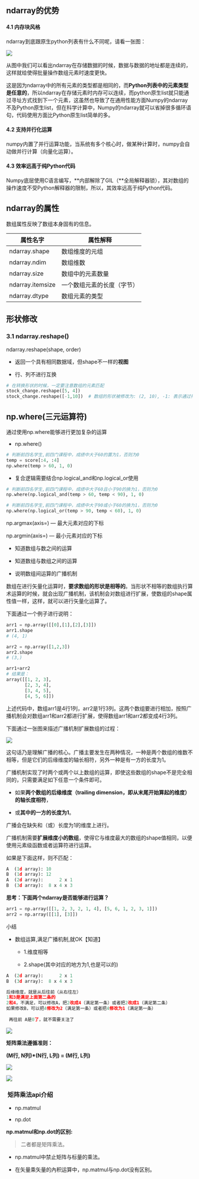 ## ndarray的优势

#### 4.1 内存块风格

ndarray到底跟原生python列表有什么不同呢，请看一张图：

![](https://gitee.com/hxc8/images1/raw/master/img/202407172145588.jpg)

从图中我们可以看出ndarray在存储数据的时候，数据与数据的地址都是连续的，这样就给使得批量操作数组元素时速度更快。

这是因为ndarray中的所有元素的类型都是相同的，而**Python列表中的元素类型是任意的**，所以ndarray在存储元素时内存可以连续，而python原生list就只能通过寻址方式找到下一个元素，这虽然也导致了在通用性能方面Numpy的ndarray不及Python原生list，但在科学计算中，Numpy的ndarray就可以省掉很多循环语句，代码使用方面比Python原生list简单的多。

#### 4.2 支持并行化运算

numpy内置了并行运算功能，当系统有多个核心时，做某种计算时，numpy会自动做并行计算（向量化运算）。

#### 4.3 效率远高于纯Python代码

Numpy底层使用C语言编写，**内部解除了GIL（**全局解释器锁），其对数组的操作速度不受Python解释器的限制，所以，其效率远高于纯Python代码。

## ndarray的属性

数组属性反映了数组本身固有的信息。

| 属性名字 | 属性解释 | 
| -- | -- |
| ndarray.shape | 数组维度的元组 | 
| ndarray.ndim | 数组维数 | 
| ndarray.size | 数组中的元素数量 | 
| ndarray.itemsize | 一个数组元素的长度（字节） | 
| ndarray.dtype | 数组元素的类型 | 


## 形状修改

### 3.1 ndarray.reshape()

ndarray.reshape(shape, order)

- 返回一个具有相同数据域，但shape不一样的**视图**

- 行、列不进行互换

```python
# 在转换形状的时候，一定要注意数组的元素匹配
stock_change.reshape([5, 4])
stock_change.reshape([-1,10])  # 数组的形状被修改为: (2, 10), -1: 表示通过待计算
```

## np.where(三元运算符)

通过使用np.where能够进行更加复杂的运算

- np.where()

```python
# 判断前四名学生,前四门课程中，成绩中大于60的置为1，否则为0
temp = score[:4, :4]
np.where(temp > 60, 1, 0)
```

- 复合逻辑需要结合np.logical_and和np.logical_or使用

```python
# 判断前四名学生,前四门课程中，成绩中大于60且小于90的换为1，否则为0
np.where(np.logical_and(temp > 60, temp < 90), 1, 0)

# 判断前四名学生,前四门课程中，成绩中大于90或小于60的换为1，否则为0
np.where(np.logical_or(temp > 90, temp < 60), 1, 0)
```

np.argmax(axis=) — 最大元素对应的下标

np.argmin(axis=) — 最小元素对应的下标

- 知道数组与数之间的运算

- 知道数组与数组之间的运算

- 说明数组间运算的广播机制

数组在进行矢量化运算时，**要求数组的形状是相等的**。当形状不相等的数组执行算术运算的时候，就会出现广播机制，该机制会对数组进行扩展，使数组的shape属性值一样，这样，就可以进行矢量化运算了。

下面通过一个例子进行说明：

```python
arr1 = np.array([[0],[1],[2],[3]])
arr1.shape
# (4, 1)

arr2 = np.array([1,2,3])
arr2.shape
# (3,)

arr1+arr2
# 结果是：
array([[1, 2, 3],
       [2, 3, 4],
       [3, 4, 5],
       [4, 5, 6]])
```

上述代码中，数组arr1是4行1列，arr2是1行3列。这两个数组要进行相加，按照广播机制会对数组arr1和arr2都进行扩展，使得数组arr1和arr2都变成4行3列。

下面通过一张图来描述广播机制扩展数组的过程：

![](https://gitee.com/hxc8/images1/raw/master/img/202407172145506.jpg)

这句话乃是理解广播的核心。广播主要发生在两种情况，一种是两个数组的维数不相等，但是它们的后缘维度的轴长相符，另外一种是有一方的长度为1。

广播机制实现了时两个或两个以上数组的运算，即使这些数组的shape不是完全相同的，只需要满足如下任意一个条件即可。

- 如果**两个数组的后缘维度（trailing dimension，即从末尾开始算起的维度）的轴长度相符**，

- 或**其中的一方的长度为1**。

广播会在缺失和（或）长度为1的维度上进行。

广播机制需要**扩展维度小的数组**，使得它与维度最大的数组的shape值相同，以便使用元素级函数或者运算符进行运算。

如果是下面这样，则不匹配：

```python
A  (1d array): 10
B  (1d array): 12
A  (2d array):      2 x 1
B  (3d array):  8 x 4 x 3
```

**思考：下面两个ndarray是否能够进行运算？**

```python
arr1 = np.array([[1, 2, 3, 2, 1, 4], [5, 6, 1, 2, 3, 1]])
arr2 = np.array([[1], [3]])
```

 小结

- 数组运算,满足广播机制,就OK【知道】

	- 1.维度相等

	- 2.shape(其中对应的地方为1,也是可以的)

```python
A  (2d array):      2 x 1
B  (3d array):  8 x 4 x 3

后缘维度，就是从后往前（从右往左）
1和3是满足上面第二条的
2和4，不满足，可以修改A，把2改成4（满足第一条）或者把2改成1（满足第二条）
如果修改B，可以把4修改为2（满足第一条）或者把4修改为1（满足第一条）
 
 再往前 A是0了，就不需要关注了
```

![](https://gitee.com/hxc8/images1/raw/master/img/202407172145002.jpg)

**矩阵乘法遵循准则：**

**(M行, N列)*(N行, L列) = (M行, L列)**

![](https://gitee.com/hxc8/images1/raw/master/img/202407172145780.jpg)

![](https://gitee.com/hxc8/images1/raw/master/img/202407172145681.jpg)

###  矩阵乘法api介绍

- np.matmul

- np.dot

**np.matmul和np.dot的区别:**

> 二者都是矩阵乘法。


- np.matmul中禁止矩阵与标量的乘法。

- 在矢量乘矢量的內积运算中，np.matmul与np.dot没有区别。